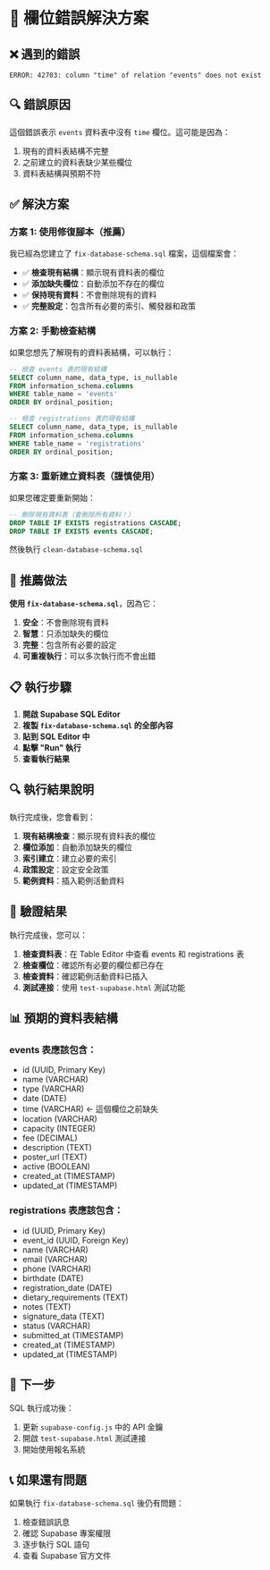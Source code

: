 # 🔧 欄位錯誤解決方案

## ❌ 遇到的錯誤

```
ERROR: 42703: column "time" of relation "events" does not exist
```

## 🔍 錯誤原因

這個錯誤表示 `events` 資料表中沒有 `time` 欄位。這可能是因為：

1. 現有的資料表結構不完整
2. 之前建立的資料表缺少某些欄位
3. 資料表結構與預期不符

## ✅ 解決方案

### 方案 1: 使用修復腳本（推薦）

我已經為您建立了 `fix-database-schema.sql` 檔案，這個檔案會：

- ✅ **檢查現有結構**：顯示現有資料表的欄位
- ✅ **添加缺失欄位**：自動添加不存在的欄位
- ✅ **保持現有資料**：不會刪除現有的資料
- ✅ **完整設定**：包含所有必要的索引、觸發器和政策

### 方案 2: 手動檢查結構

如果您想先了解現有的資料表結構，可以執行：

```sql
-- 檢查 events 表的現有結構
SELECT column_name, data_type, is_nullable
FROM information_schema.columns
WHERE table_name = 'events'
ORDER BY ordinal_position;

-- 檢查 registrations 表的現有結構
SELECT column_name, data_type, is_nullable
FROM information_schema.columns
WHERE table_name = 'registrations'
ORDER BY ordinal_position;
```

### 方案 3: 重新建立資料表（謹慎使用）

如果您確定要重新開始：

```sql
-- 刪除現有資料表（會刪除所有資料！）
DROP TABLE IF EXISTS registrations CASCADE;
DROP TABLE IF EXISTS events CASCADE;
```

然後執行 `clean-database-schema.sql`

## 🎯 推薦做法

**使用 `fix-database-schema.sql`**，因為它：

1. **安全**：不會刪除現有資料
2. **智慧**：只添加缺失的欄位
3. **完整**：包含所有必要的設定
4. **可重複執行**：可以多次執行而不會出錯

## 📋 執行步驟

1. **開啟 Supabase SQL Editor**
2. **複製 `fix-database-schema.sql` 的全部內容**
3. **貼到 SQL Editor 中**
4. **點擊 "Run" 執行**
5. **查看執行結果**

## 🔍 執行結果說明

執行完成後，您會看到：

1. **現有結構檢查**：顯示現有資料表的欄位
2. **欄位添加**：自動添加缺失的欄位
3. **索引建立**：建立必要的索引
4. **政策設定**：設定安全政策
5. **範例資料**：插入範例活動資料

## 🚀 驗證結果

執行完成後，您可以：

1. **檢查資料表**：在 Table Editor 中查看 events 和 registrations 表
2. **檢查欄位**：確認所有必要的欄位都已存在
3. **檢查資料**：確認範例活動資料已插入
4. **測試連接**：使用 `test-supabase.html` 測試功能

## 📊 預期的資料表結構

### events 表應該包含：
- id (UUID, Primary Key)
- name (VARCHAR)
- type (VARCHAR)
- date (DATE)
- time (VARCHAR) ← 這個欄位之前缺失
- location (VARCHAR)
- capacity (INTEGER)
- fee (DECIMAL)
- description (TEXT)
- poster_url (TEXT)
- active (BOOLEAN)
- created_at (TIMESTAMP)
- updated_at (TIMESTAMP)

### registrations 表應該包含：
- id (UUID, Primary Key)
- event_id (UUID, Foreign Key)
- name (VARCHAR)
- email (VARCHAR)
- phone (VARCHAR)
- birthdate (DATE)
- registration_date (DATE)
- dietary_requirements (TEXT)
- notes (TEXT)
- signature_data (TEXT)
- status (VARCHAR)
- submitted_at (TIMESTAMP)
- created_at (TIMESTAMP)
- updated_at (TIMESTAMP)

## 🎉 下一步

SQL 執行成功後：
1. 更新 `supabase-config.js` 中的 API 金鑰
2. 開啟 `test-supabase.html` 測試連接
3. 開始使用報名系統

## 📞 如果還有問題

如果執行 `fix-database-schema.sql` 後仍有問題：
1. 檢查錯誤訊息
2. 確認 Supabase 專案權限
3. 逐步執行 SQL 語句
4. 查看 Supabase 官方文件



